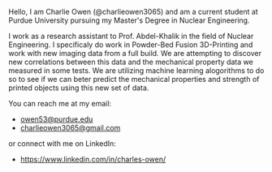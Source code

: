Hello, I am Charlie Owen (@charlieowen3065) and am a current student at Purdue University pursuing my Master's Degree in Nuclear Engineering.

I work as a research assistant to Prof. Abdel-Khalik in the field of Nuclear Engineering. I specificaly do work in Powder-Bed Fusion 3D-Printing and work
with new imaging data from a full build. We are attempting to discover new correlations between this data and the mechanical property data we measured in 
some tests. We are utilizing machine learning alogorithms to do so to see if we can beter predict the mechanical properties and strength of printed objects
using this new set of data.

You can reach me at my email:
- owen53@purdue.edu
- charlieowen3065@gmail.com

or connect with me on LinkedIn:
- https://www.linkedin.com/in/charles-owen/
